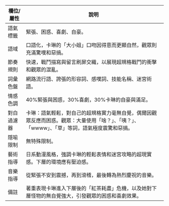 | 欄位/屬性 | 說明 |
|---|---|
| 語氣標籤 | 緊張、困惑、喜劇、自豪。 |
| 語域 | 口語化，卡琳的「大小姐」口吻因得意而更顯自然，觀眾則充滿驚嘆和惡搞。 |
| 節奏規則 | 快速，戰鬥描寫與留言刷屏交織，以展現超規格戰鬥的衝擊和觀眾的混亂。 |
| 詞彙色盤 | 網路流行語、誇張的形容詞、感嘆詞、技能名稱、迷宮術語。 |
| 情感色調 | 40%緊張與困惑，30%喜劇，30%卡琳的自豪與滿足。 |
| 對白過濾器 | 卡琳：語氣輕鬆，對自己的超規格實力毫無自覺，偶爾因觀眾反應而困惑。觀眾：大量使用「啥？」、「咦？」、「wwww」、「草」等詞，語氣極度震驚和惡搞。 |
| 隱喻限制 | 無特殊限制。 |
| 藝術指導 | 日系動漫風格，強調卡琳的輕鬆表情和迷宮攻略的超現實感。下層的環境應有壓迫感。 |
| 音樂指導 | 從緊張不安到震撼，再到滑稽，最後轉為熱烈慶祝的音樂。 |
| 備註 | 著重表現卡琳進入下層後的「紅茶耗盡」危機，以及她對下層怪物的無自覺強大，引發觀眾的困惑和喜劇效果。 |
